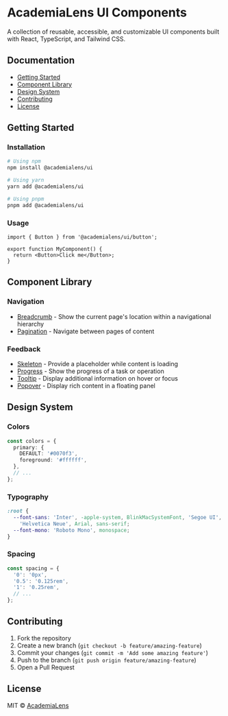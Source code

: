 # AcademiaLens UI Components

A collection of reusable, accessible, and customizable UI components built with React, TypeScript, and Tailwind CSS.

## Documentation

- [Getting Started](#getting-started)
- [Component Library](#component-library)
- [Design System](#design-system)
- [Contributing](#contributing)
- [License](#license)

## Getting Started

### Installation

```bash
# Using npm
npm install @academialens/ui

# Using yarn
yarn add @academialens/ui

# Using pnpm
pnpm add @academialens/ui
```

### Usage

```tsx
import { Button } from '@academialens/ui/button';

export function MyComponent() {
  return <Button>Click me</Button>;
}
```

## Component Library

### Navigation

- [Breadcrumb](/docs/components/navigation-components.md#breadcrumb) - Show the current page's location within a navigational hierarchy
- [Pagination](/docs/components/navigation-components.md#pagination) - Navigate between pages of content

### Feedback

- [Skeleton](/docs/components/feedback-components.md#skeleton) - Provide a placeholder while content is loading
- [Progress](/docs/components/feedback-components.md#progress) - Show the progress of a task or operation
- [Tooltip](/docs/components/feedback-components.md#tooltip) - Display additional information on hover or focus
- [Popover](/docs/components/feedback-components.md#popover) - Display rich content in a floating panel

## Design System

### Colors

```ts
const colors = {
  primary: {
    DEFAULT: '#0070f3',
    foreground: '#ffffff',
  },
  // ...
};
```

### Typography

```css
:root {
  --font-sans: 'Inter', -apple-system, BlinkMacSystemFont, 'Segoe UI', Roboto,
    'Helvetica Neue', Arial, sans-serif;
  --font-mono: 'Roboto Mono', monospace;
}
```

### Spacing

```ts
const spacing = {
  '0': '0px',
  '0.5': '0.125rem',
  '1': '0.25rem',
  // ...
};
```

## Contributing

1. Fork the repository
2. Create a new branch (`git checkout -b feature/amazing-feature`)
3. Commit your changes (`git commit -m 'Add some amazing feature'`)
4. Push to the branch (`git push origin feature/amazing-feature`)
5. Open a Pull Request

## License

MIT © [AcademiaLens](https://github.com/academialens)
